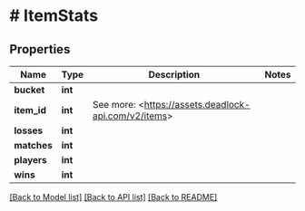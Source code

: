 # # ItemStats

## Properties

Name | Type | Description | Notes
------------ | ------------- | ------------- | -------------
**bucket** | **int** |  |
**item_id** | **int** | See more: &lt;https://assets.deadlock-api.com/v2/items&gt; |
**losses** | **int** |  |
**matches** | **int** |  |
**players** | **int** |  |
**wins** | **int** |  |

[[Back to Model list]](../../README.md#models) [[Back to API list]](../../README.md#endpoints) [[Back to README]](../../README.md)
